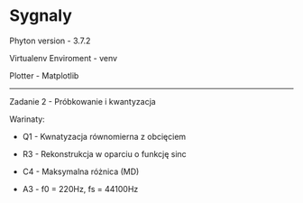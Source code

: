 # Sygnaly

Phyton version - 3.7.2

Virtualenv Enviroment - venv

Plotter - Matplotlib

----------
Zadanie 2 - Próbkowanie i kwantyzacja


Warinaty:
  
-  Q1 - Kwnatyzacja równomierna z obcięciem
  
-  R3 - Rekonstrukcja w oparciu o funkcję sinc
  
-  C4 - Maksymalna różnica (MD)
  
-  A3 - f0 = 220Hz, fs = 44100Hz
